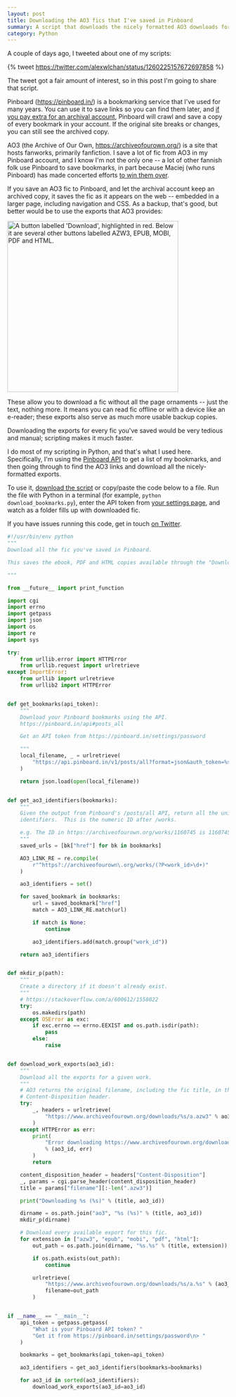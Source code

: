 ```yaml
---
layout: post
title: Downloading the AO3 fics that I've saved in Pinboard
summary: A script that downloads the nicely formatted AO3 downloads for everything I've saved in Pinboard.
category: Python
---
```


A couple of days ago, I tweeted about one of my scripts:

{% tweet https://twitter.com/alexwlchan/status/1260225157672697858 %}

The tweet got a fair amount of interest, so in this post I'm going to share that script.

Pinboard (<https://pinboard.in/>) is a bookmarking service that I've used for many years.
You can use it to save links so you can find them later, and [if you pay extra for an archival account](https://pinboard.in/tour/#archive), Pinboard will crawl and save a copy of every bookmark in your account.
If the original site breaks or changes, you can still see the archived copy.

AO3 (the Archive of Our Own, <https://archiveofourown.org/>) is a site that hosts fanworks, primarily fanfiction.
I save a lot of fic from AO3 in my Pinboard account, and I know I'm not the only one -- a lot of other fannish folk use Pinboard to save bookmarks, in part because Maciej (who runs Pinboard) has made concerted efforts [to win them over](https://idlewords.com/talks/fan_is_a_tool_using_animal.htm).

If you save an AO3 fic to Pinboard, and let the archival account keep an archived copy, it saves the fic as it appears on the web -- embedded in a larger page, including navigation and CSS.
As a backup, that's good, but better would be to use the exports that AO3 provides:

<img src="/images/2020/ao3_download_button.png" alt="A button labelled 'Download', highlighted in red. Below it are several other buttons labelled AZW3, EPUB, MOBI, PDF and HTML." style="width: 389px;">

These allow you to download a fic without all the page ornaments -- just the text, nothing more.
It means you can read fic offline or with a device like an e-reader; these exports also serve as much more usable backup copies.

Downloading the exports for every fic you've saved would be very tedious and manual; scripting makes it much faster.

I do most of my scripting in Python, and that's what I used here.
Specifically, I'm using the [Pinboard API](https://pinboard.in/api) to get a list of my bookmarks, and then going through to find the AO3 links and download all the nicely-formatted exports.

To use it, [download the script](/files/2020/download_ao3_bookmarks_from_pinboard.py) or copy/paste the code below to a file.
Run the file with Python in a terminal (for example, `python download_bookmarks.py`), enter the API token from [your settings page](https://pinboard.in/settings/password), and watch as a folder fills up with downloaded fic.

If you have issues running this code, get in touch [on Twitter](https://twitter.com/alexwlchan).

```python
#!/usr/bin/env python
"""
Download all the fic you've saved in Pinboard.

This saves the ebook, PDF and HTML copies available through the "Download" button.

"""

from __future__ import print_function

import cgi
import errno
import getpass
import json
import os
import re
import sys

try:
    from urllib.error import HTTPError
    from urllib.request import urlretrieve
except ImportError:
    from urllib import urlretrieve
    from urllib2 import HTTPError


def get_bookmarks(api_token):
    """
    Download your Pinboard bookmarks using the API.
    https://pinboard.in/api#posts_all

    Get an API token from https://pinboard.in/settings/password

    """
    local_filename, _ = urlretrieve(
        "https://api.pinboard.in/v1/posts/all?format=json&auth_token=%s" % api_token
    )

    return json.load(open(local_filename))


def get_ao3_identifiers(bookmarks):
    """
    Given the output from Pinboard's /posts/all API, return all the unique AO3
    identifiers.  This is the numeric ID after /works.

    e.g. The ID in https://archiveofourown.org/works/1160745 is 1160745
    """
    saved_urls = [bk["href"] for bk in bookmarks]

    AO3_LINK_RE = re.compile(
        r"^https?://archiveofourown\.org/works/(?P<work_id>\d+)"
    )

    ao3_identifiers = set()

    for saved_bookmark in bookmarks:
        url = saved_bookmark["href"]
        match = AO3_LINK_RE.match(url)

        if match is None:
            continue

        ao3_identifiers.add(match.group("work_id"))

    return ao3_identifiers


def mkdir_p(path):
    """
    Create a directory if it doesn't already exist.
    """
    # https://stackoverflow.com/a/600612/1558022
    try:
        os.makedirs(path)
    except OSError as exc:
        if exc.errno == errno.EEXIST and os.path.isdir(path):
            pass
        else:
            raise


def download_work_exports(ao3_id):
    """
    Download all the exports for a given work.
    """
    # AO3 returns the original filename, including the fic title, in the
    # Content-Disposition header.
    try:
        _, headers = urlretrieve(
            "https://www.archiveofourown.org/downloads/%s/a.azw3" % ao3_id
        )
    except HTTPError as err:
        print(
            "Error downloading https://www.archiveofourown.org/downloads/%s/a.azw3: %s"
            % (ao3_id, err)
        )
        return

    content_disposition_header = headers["Content-Disposition"]
    _, params = cgi.parse_header(content_disposition_header)
    title = params["filename"][:-len(".azw3")]

    print("Downloading %s (%s)" % (title, ao3_id))

    dirname = os.path.join("ao3", "%s (%s)" % (title, ao3_id))
    mkdir_p(dirname)

    # Download every available export for this fic.
    for extension in ["azw3", "epub", "mobi", "pdf", "html"]:
        out_path = os.path.join(dirname, "%s.%s" % (title, extension))

        if os.path.exists(out_path):
            continue

        urlretrieve(
            "https://www.archiveofourown.org/downloads/%s/a.%s" % (ao3_id, extension),
            filename=out_path
        )


if __name__ == "__main__":
    api_token = getpass.getpass(
        "What is your Pinboard API token? "
        "Get it from https://pinboard.in/settings/password\n> "
    )

    bookmarks = get_bookmarks(api_token=api_token)

    ao3_identifiers = get_ao3_identifiers(bookmarks=bookmarks)

    for ao3_id in sorted(ao3_identifiers):
        download_work_exports(ao3_id=ao3_id)
```
